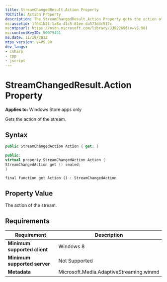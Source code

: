 ```yaml
---
title: StreamChangedResult.Action Property
TOCTitle: Action Property
description: The StreamChangedResult.Action Property gets the action of the stream.
ms:assetid: 1f041b21-1a8a-41c5-81ee-da573d3c517c
ms:mtpsurl: https://msdn.microsoft.com/library/JJ822696(v=VS.90)
ms:contentKeyID: 50079451
ms.date: 11/19/2012
mtps_version: v=VS.90
dev_langs:
- csharp
- cpp
- jscript
---
```


# StreamChangedResult.Action Property

**Applies to:** Windows Store apps only

Gets the action of the stream.

## Syntax

```csharp
public StreamChangedAction Action { get; }
```

```cpp
public:
virtual property StreamChangedAction Action {
StreamChangedAction get () sealed;
}
```

```jscript
final function get Action () : StreamChangedAction
```

## Property Value

The action of the stream.

## Requirements

|Requirement|Description|
|--- |--- |
|**Minimum supported client**|Windows 8|
|**Minimum supported server**|Not Supported|
|**Metadata**|Microsoft.Media.AdaptiveStreaming.winmd|
